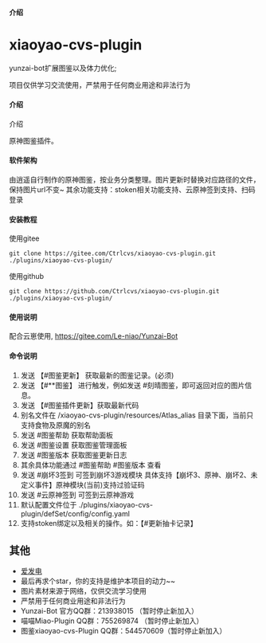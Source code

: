 #### 介绍
# xiaoyao-cvs-plugin

yunzai-bot扩展图鉴以及体力优化; 

项目仅供学习交流使用，严禁用于任何商业用途和非法行为

#### 介绍

介绍

原神图鉴插件。

#### 软件架构
由逍遥自行制作的原神图鉴，按业务分类整理。图片更新时替换对应路径的文件，保持图片url不变~
其余功能支持：stoken相关功能支持、云原神签到支持、扫码登录

#### 安装教程
使用gitee
```
git clone https://gitee.com/Ctrlcvs/xiaoyao-cvs-plugin.git ./plugins/xiaoyao-cvs-plugin/
```
使用github
```
git clone https://github.com/Ctrlcvs/xiaoyao-cvs-plugin.git ./plugins/xiaoyao-cvs-plugin/
```


#### 使用说明
 配合云崽使用, https://gitee.com/Le-niao/Yunzai-Bot
#### 命令说明
1. 发送 【#图鉴更新】 获取最新的图鉴记录。(必须)
2. 发送 【#**图鉴】 进行触发，例如发送 #刻晴图鉴，即可返回对应的图片信息。
3. 发送 【#图鉴插件更新】获取最新代码
4. 别名文件在 /xiaoyao-cvs-plugin/resources/Atlas_alias 目录下面，当前只支持食物及原魔的别名
6. 发送 #图鉴帮助 获取帮助面板
7. 发送 #图鉴设置 获取图鉴管理面板
8. 发送 #图鉴版本 获取图鉴更新日志
9. 其余具体功能通过 #图鉴帮助 #图鉴版本 查看
10. 发送 #崩坏3签到 可签到崩坏3游戏模块 具体支持【崩坏3、原神、崩坏2、未定义事件】原神模块(当前)支持过验证码
11. 发送 #云原神签到 可签到云原神游戏
12. 默认配置文件位于 ./plugins/xiaoyao-cvs-plugin/defSet/config/config.yaml
13. 支持stoken绑定以及相关的操作。如：【#更新抽卡记录】
## 其他
<!---
- 有什么问题、Bug，或有其它建议，欢迎提 [issue](https://github.com/Ctrlcvs/xiaoyao-cvs-plugin/issues)
-->
- [爱发电](https://afdian.net/a/Ctrlcvs)
- 最后再求个star，你的支持是维护本项目的动力~~
- 图片素材来源于网络，仅供交流学习使用
- 严禁用于任何商业用途和非法行为
- Yunzai-Bot 官方QQ群：213938015 （暂时停止新加入）
- 喵喵Miao-Plugin QQ群：755269874 （暂时停止新加入）
- 图鉴xiaoyao-cvs-Plugin QQ群：544570609（暂时停止新加入）
